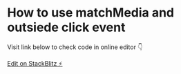 # How to use matchMedia and outsiede click event

Visit link below to check code in online editor :point_down:

[Edit on StackBlitz ⚡️](https://stackblitz.com/edit/match-media-react)